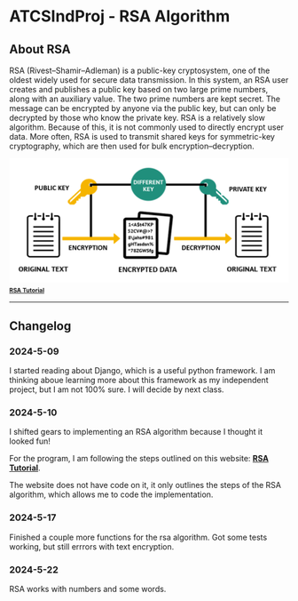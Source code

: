 # ATCSIndProj - RSA Algorithm

## About RSA
RSA (Rivest–Shamir–Adleman) is a public-key cryptosystem, one of the oldest widely used for secure data transmission. In this system, an RSA user creates and publishes a public key based on two large prime numbers, along with an auxiliary value. The two prime numbers are kept secret. The message can be encrypted by anyone via the public key, but can only be decrypted by those who know the private key. RSA is a relatively slow algorithm. Because of this, it is not commonly used to directly encrypt user data. More often, RSA is used to transmit shared keys for symmetric-key cryptography, which are then used for bulk encryption–decryption.

![](RSA-explanation-img.png)
<span style="font-size:0.75em;">**[RSA Tutorial](https://www.simplilearn.com/tutorials/cryptography-tutorial/rsa-algorithm)**</span>

<hr>

## Changelog

### **2024-5-09**
I started reading about Django, which is a useful python framework. I am thinking aboue learning more about this framework as my independent project, but I am not 100% sure. I will decide by next class.

### **2024-5-10**
I shifted gears to implementing an RSA algorithm because I thought it looked fun!

For the program, I am following the steps outlined on this website: **[RSA Tutorial](https://www.simplilearn.com/tutorials/cryptography-tutorial/rsa-algorithm)**. 

The website does not have code on it, it only outlines the steps of the RSA algorithm, which allows me to code the implementation.

### **2024-5-17**
Finished a couple more functions for the rsa algorithm. Got some tests working, but still errrors with text encryption.

### **2024-5-22**
RSA works with numbers and some words. 
